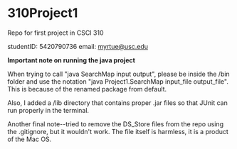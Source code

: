 # 310Project1
Repo for first project in CSCI 310

studentID: 5420790736
email: myrtue@usc.edu

**Important note on running the java project**

When trying to call "java SearchMap input output", please be inside the /bin folder and use 
the notation "java Project1.SearchMap input_file output_file". This is because of the renamed package from default.


Also, I added a /lib directory that contains proper .jar files so that JUnit can run properly in the terminal.

Another final note--tried to remove the DS_Store files from the repo using the .gitignore, but it wouldn't work. The file itself is harmless, it is a product of the Mac OS.
